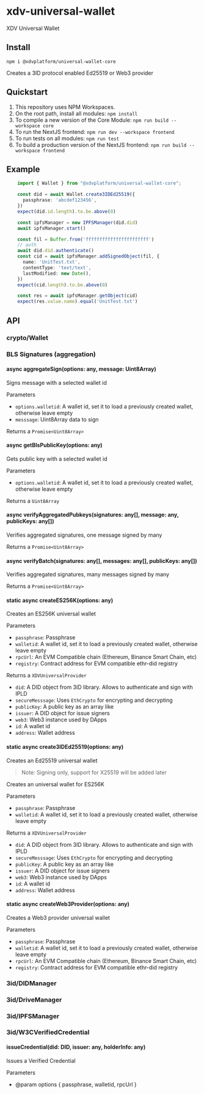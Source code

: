 # xdv-universal-wallet
XDV Universal Wallet


## Install

`npm i @xdvplatform/universal-wallet-core`

Creates a 3ID protocol enabled Ed25519 or Web3 provider

## Quickstart

1. This repository uses NPM Workspaces.
1. On the root path, install all modules: `npm install`
1. To compile a new version of the Core Module: `npm run build --workspace core`
1. To run the NextJS frontend: `npm run dev --workspace frontend`
1. To run tests on all modules: `npm run test`
1. To build a production version of the NextJS frontend: `npm run build --workspace frontend`

## Example

```typescript
    import { Wallet } from "@xdvplatform/universal-wallet-core";

    const did = await Wallet.create3IDEd25519({
      passphrase: 'abcdef123456',
    })
    expect(did.id.length).to.be.above(0)

    const ipfsManager = new IPFSManager(did.did)
    await ipfsManager.start()

    const fil = Buffer.from('fffffffffffffffffffffff')
    // auth
    await did.did.authenticate()
    const cid = await ipfsManager.addSignedObject(fil, {
      name: 'UnitTest.txt',
      contentType: 'text/text',
      lastModified: new Date(),
    })
    expect(cid.length).to.be.above(0)

    const res = await ipfsManager.getObject(cid)
    expect(res.value.name).equal('UnitTest.txt')

```

## API

### crypto/Wallet

### BLS Signatures (aggregation)



#### async aggregateSign(options: any, message: Uint8Array)
  
Signs message with a selected wallet id

Parameters


* `options.walletid`: A wallet id, set it to load a previously created wallet, otherwise leave empty
* `messsage`: Uint8Array data to sign


Returns a `Promise<Uint8Array>`

#### async getBlsPublicKey(options: any)
  
Gets public key with a selected wallet id

Parameters


* `options.walletid`: A wallet id, set it to load a previously created wallet, otherwise leave empty

Returns a `Uint8Array`


####   async verifyAggregatedPubkeys(signatures: any[], message: any, publicKeys: any[])
  
Verifies aggregated signatures, one message signed by many

Returns a `Promise<Uint8Array>`

#### async verifyBatch(signatures: any[], messages: any[], publicKeys: any[])
  
Verifies aggregated signatures, many messages signed by many

Returns a `Promise<Uint8Array>`



#### static async createES256K(options: any)
  
Creates an ES256K universal wallet

Parameters

* `passphrase`: Passphrase
* `walletid`: A wallet id, set it to load a previously created wallet, otherwise leave empty
* `rpcUrl`: An EVM Compatible chain (Ethereum, Binance Smart Chain, etc)
* `registry`: Contract address for EVM compatible ethr-did registry

Returns a `XDVUniversalProvider`

* `did`: A DID object from 3ID library. Allows to authenticate and sign with IPLD
* `secureMesssage`: Uses `EthCrypto` for encrypting and decrypting
* `publicKey`: A public key as an array like
* `issuer`: A DID object for issue signers
* `web3`: Web3 instance used by DApps
* `id`: A wallet id
* `address`: Wallet address

#### static async create3IDEd25519(options: any)
  
Creates an Ed25519 universal wallet

>Note: Signing only, support for X25519 will be added later

Creates an universal wallet for ES256K

Parameters

* `passphrase`: Passphrase
* `walletid`: A wallet id, set it to load a previously created wallet, otherwise leave empty

Returns a `XDVUniversalProvider`

* `did`: A DID object from 3ID library. Allows to authenticate and sign with IPLD
* `secureMesssage`: Uses `EthCrypto` for encrypting and decrypting
* `publicKey`: A public key as an array like
* `issuer`: A DID object for issue signers
* `web3`: Web3 instance used by DApps
* `id`: A wallet id
* `address`: Wallet address


#### static async createWeb3Provider(options: any)
  
Creates a Web3 provider universal wallet

Parameters

* `passphrase`: Passphrase
* `walletid`: A wallet id, set it to load a previously created wallet, otherwise leave empty
* `rpcUrl`: An EVM Compatible chain (Ethereum, Binance Smart Chain, etc)
* `registry`: Contract address for EVM compatible ethr-did registry

### 3id/DIDManager

### 3id/DriveManager

### 3id/IPFSManager

### 3id/W3CVerifiedCredential


#### issueCredential(did: DID, issuer: any, holderInfo: any)
  
Issues a Verified Credential

Parameters
* @param options { passphrase, walletid, rpcUrl }
